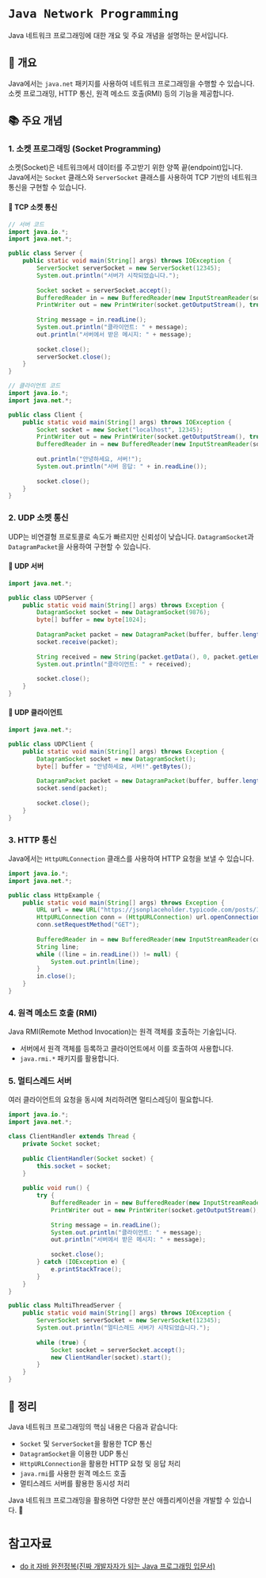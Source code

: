 # `Java Network Programming`

Java 네트워크 프로그래밍에 대한 개요 및 주요 개념을 설명하는 문서입니다.

## 📌 개요
Java에서는 `java.net` 패키지를 사용하여 네트워크 프로그래밍을 수행할 수 있습니다. 소켓 프로그래밍, HTTP 통신, 원격 메소드 호출(RMI) 등의 기능을 제공합니다.

## 📚 주요 개념

### 1. 소켓 프로그래밍 (Socket Programming)
소켓(Socket)은 네트워크에서 데이터를 주고받기 위한 양쪽 끝(endpoint)입니다. Java에서는 `Socket` 클래스와 `ServerSocket` 클래스를 사용하여 TCP 기반의 네트워크 통신을 구현할 수 있습니다.

#### 🔹 TCP 소켓 통신
```java
// 서버 코드
import java.io.*;
import java.net.*;

public class Server {
    public static void main(String[] args) throws IOException {
        ServerSocket serverSocket = new ServerSocket(12345);
        System.out.println("서버가 시작되었습니다.");
        
        Socket socket = serverSocket.accept();
        BufferedReader in = new BufferedReader(new InputStreamReader(socket.getInputStream()));
        PrintWriter out = new PrintWriter(socket.getOutputStream(), true);
        
        String message = in.readLine();
        System.out.println("클라이언트: " + message);
        out.println("서버에서 받은 메시지: " + message);
        
        socket.close();
        serverSocket.close();
    }
}
```

```java
// 클라이언트 코드
import java.io.*;
import java.net.*;

public class Client {
    public static void main(String[] args) throws IOException {
        Socket socket = new Socket("localhost", 12345);
        PrintWriter out = new PrintWriter(socket.getOutputStream(), true);
        BufferedReader in = new BufferedReader(new InputStreamReader(socket.getInputStream()));
        
        out.println("안녕하세요, 서버!");
        System.out.println("서버 응답: " + in.readLine());
        
        socket.close();
    }
}
```

### 2. UDP 소켓 통신
UDP는 비연결형 프로토콜로 속도가 빠르지만 신뢰성이 낮습니다. `DatagramSocket`과 `DatagramPacket`을 사용하여 구현할 수 있습니다.

#### 🔹 UDP 서버
```java
import java.net.*;

public class UDPServer {
    public static void main(String[] args) throws Exception {
        DatagramSocket socket = new DatagramSocket(9876);
        byte[] buffer = new byte[1024];
        
        DatagramPacket packet = new DatagramPacket(buffer, buffer.length);
        socket.receive(packet);
        
        String received = new String(packet.getData(), 0, packet.getLength());
        System.out.println("클라이언트: " + received);
        
        socket.close();
    }
}
```

#### 🔹 UDP 클라이언트
```java
import java.net.*;

public class UDPClient {
    public static void main(String[] args) throws Exception {
        DatagramSocket socket = new DatagramSocket();
        byte[] buffer = "안녕하세요, 서버!".getBytes();
        
        DatagramPacket packet = new DatagramPacket(buffer, buffer.length, InetAddress.getByName("localhost"), 9876);
        socket.send(packet);
        
        socket.close();
    }
}
```

### 3. HTTP 통신
Java에서는 `HttpURLConnection` 클래스를 사용하여 HTTP 요청을 보낼 수 있습니다.

```java
import java.io.*;
import java.net.*;

public class HttpExample {
    public static void main(String[] args) throws Exception {
        URL url = new URL("https://jsonplaceholder.typicode.com/posts/1");
        HttpURLConnection conn = (HttpURLConnection) url.openConnection();
        conn.setRequestMethod("GET");
        
        BufferedReader in = new BufferedReader(new InputStreamReader(conn.getInputStream()));
        String line;
        while ((line = in.readLine()) != null) {
            System.out.println(line);
        }
        in.close();
    }
}
```

### 4. 원격 메소드 호출 (RMI)
Java RMI(Remote Method Invocation)는 원격 객체를 호출하는 기술입니다.

- 서버에서 원격 객체를 등록하고 클라이언트에서 이를 호출하여 사용합니다.
- `java.rmi.*` 패키지를 활용합니다.

### 5. 멀티스레드 서버
여러 클라이언트의 요청을 동시에 처리하려면 멀티스레딩이 필요합니다.

```java
import java.io.*;
import java.net.*;

class ClientHandler extends Thread {
    private Socket socket;
    
    public ClientHandler(Socket socket) {
        this.socket = socket;
    }
    
    public void run() {
        try {
            BufferedReader in = new BufferedReader(new InputStreamReader(socket.getInputStream()));
            PrintWriter out = new PrintWriter(socket.getOutputStream(), true);
            
            String message = in.readLine();
            System.out.println("클라이언트: " + message);
            out.println("서버에서 받은 메시지: " + message);
            
            socket.close();
        } catch (IOException e) {
            e.printStackTrace();
        }
    }
}

public class MultiThreadServer {
    public static void main(String[] args) throws IOException {
        ServerSocket serverSocket = new ServerSocket(12345);
        System.out.println("멀티스레드 서버가 시작되었습니다.");
        
        while (true) {
            Socket socket = serverSocket.accept();
            new ClientHandler(socket).start();
        }
    }
}
```

## 📌 정리
Java 네트워크 프로그래밍의 핵심 내용은 다음과 같습니다:
- `Socket` 및 `ServerSocket`을 활용한 TCP 통신
- `DatagramSocket`을 이용한 UDP 통신
- `HttpURLConnection`을 활용한 HTTP 요청 및 응답 처리
- `java.rmi`를 사용한 원격 메소드 호출
- 멀티스레드 서버를 활용한 동시성 처리

Java 네트워크 프로그래밍을 활용하면 다양한 분산 애플리케이션을 개발할 수 있습니다. 🚀


# `참고자료`
- [do it 자바 완전정복(진짜 개발자자가 되는 Java 프로그래밍 입문서)](https://www.easyspub.co.kr/20_Menu/BookView/456/PUB)



